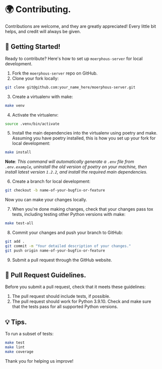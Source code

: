 # 🌍 Contributing.

Contributions are welcome, and they are greatly appreciated! Every little bit helps, and credit will always be given.

## 👶 Getting Started!

Ready to contribute? Here's how to set up `moerphous-server` for local development.

1. Fork the `moerphous-server` repo on GitHub.
2. Clone your fork locally:

```sh
git clone git@github.com:your_name_here/moerphous-server.git
```
3. Create a virtualenv with make:

```sh
make venv
```

4. Activate the virtualenv:

```sh
source .venv/bin/activate
```

5. Install the main dependencies into the virtualenv using poetry and make. Assuming you have poetry installed, this is how you set up your fork for local development:

```sh
make install
```

**Note**: _This command will automatically generate a `.env` file from `.env.example`, uninstall the old version of poetry on your machine, then install latest version `1.2.2`, and install the required main dependencies._

6. Create a branch for local development:

```sh
git checkout -b name-of-your-bugfix-or-feature
```

Now you can make your changes locally.

7. When you're done making changes, check that your changes pass tox tests, including testing other Python versions with make:

```sh
make test-all
```

8. Commit your changes and push your branch to GitHub:

```sh
git add .
git commit -m "Your detailed description of your changes."
git push origin name-of-your-bugfix-or-feature
```

9. Submit a pull request through the GitHub website.

## 📙 Pull Request Guidelines.

Before you submit a pull request, check that it meets these guidelines:

1. The pull request should include tests, if possible.
2. The pull request should work for Python 3.9.10. Check and make sure that the tests pass for all supported Python versions.

## 💡 Tips.

To run a subset of tests:

```sh
make test
make lint
make coverage
```

Thank you for helping us improve!
